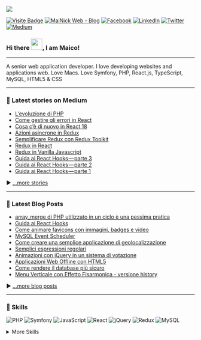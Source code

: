 <!--[![Il mio blog](./assets/profilo.png)](https://www.mainickweb.com)-->

[![](https://visitcount.itsvg.in/api?id=mainick&icon=9&color=0)](https://www.mainickweb.com)


[![Visite Badge](https://badges.pufler.dev/visits/MaiNick/MaiNick)](https://www.mainickweb.com)
[![MaiNick Web - Blog](https://img.shields.io/badge/MaiNickWeb-%231877F2.svg?logo=Dev.to&logoColor=white)](https://www.mainickweb.com)
[![Facebook](https://img.shields.io/badge/Facebook-%231877F2.svg?logo=Facebook&logoColor=white)](https://facebook.com/maico.orazio) 
[![LinkedIn](https://img.shields.io/badge/LinkedIn-%230077B5.svg?logo=linkedin&logoColor=white)](https://linkedin.com/in/maicoorazio) 
[![Twitter](https://img.shields.io/badge/Twitter-%231DA1F2.svg?logo=Twitter&logoColor=white)](https://twitter.com/mainick) 
[![Medium](https://img.shields.io/badge/Medium-12100E?logo=medium&logoColor=white)](https://medium.com/@mainick) 


### Hi there <img src="https://raw.githubusercontent.com/MartinHeinz/MartinHeinz/master/wave.gif" width="30px">, I am Maico!

---

A senior web application developer. I love developing websites and applications web. Love Macs. Love Symfony, PHP, React.js, TypeScript, MySQL, HTML5 & CSS

---

### 📝 Latest stories on Medium

<!-- MEDIUM-STORIES:START -->
- [L’evoluzione di PHP](https://medium.com/webeetle/levoluzione-di-php-5301f6402b30?source=rss-6d7da3992557------2)
- [Come gestire gli errori in React](https://medium.com/webeetle/come-gestire-gli-errori-in-react-9c5c1faddbee?source=rss-6d7da3992557------2)
- [Cosa c’è di nuovo in React 18](https://medium.com/webeetle/cosa-c%C3%A8-di-nuovo-in-react-18-d432b8262c7f?source=rss-6d7da3992557------2)
- [Azioni asincrone in Redux](https://medium.com/webeetle/azioni-asincrone-in-redux-1e0d0b0d9c5d?source=rss-6d7da3992557------2)
- [Semplificare Redux con Redux Toolkit](https://medium.com/webeetle/semplificare-redux-con-redux-toolkit-f8c2072150e9?source=rss-6d7da3992557------2)
- [Redux in React](https://medium.com/webeetle/redux-in-react-8045db540c5?source=rss-6d7da3992557------2)
- [Redux in Vanilla Javascript](https://medium.com/webeetle/redux-in-vanilla-javascript-60394a936658?source=rss-6d7da3992557------2)
- [Guida ai React Hooks — parte 3](https://medium.com/webeetle/guida-ai-react-hooks-parte-3-8541657ff5d5?source=rss-6d7da3992557------2)
- [Guida ai React Hooks — parte 2](https://medium.com/webeetle/guida-ai-react-hooks-parte-2-c4cce979a65d?source=rss-6d7da3992557------2)
- [Guida ai React Hooks — parte 1](https://medium.com/webeetle/guida-ai-react-hooks-parte-1-510693ea60f8?source=rss-6d7da3992557------2)
<!-- MEDIUM-STORIES:END -->

▶ [...more stories](https://medium.com/webeetle)

---

### 📝 Latest Blog Posts

<!-- BLOG-POST-LIST:START -->
- [array_merge di PHP utilizzato in un ciclo è una pessima pratica](https://www.mainickweb.com/blog/array_merge-di-php-utilizzato-in-un-ciclo-e-una-pessima-pratica)
- [Guida ai React Hooks](https://www.mainickweb.com/blog/guida-ai-react-hooks)
- [Come animare favicons con immagini, badges e video](https://www.mainickweb.com/blog/favicons-con-immagini-badges-e-video)
- [MySQL Event Scheduler](https://www.mainickweb.com/blog/mysql-event-scheduler)
- [Come creare una semplice applicazione di geolocalizzazione](https://www.mainickweb.com/blog/come-creare-una-semplice-applicazione-di-geolocalizzazione)
- [Semplici espressioni regolari](https://www.mainickweb.com/blog/semplici-espressioni-regolari)
- [Animazioni con jQuery in un sistema di votazione](https://www.mainickweb.com/blog/animazioni-con-jquery-in-un-sistema-di-votazione)
- [Applicazioni Web Offline con HTML5](https://www.mainickweb.com/blog/applicazioni-web-offline-con-html5)
- [Come rendere il database più sicuro](https://www.mainickweb.com/blog/come-rendere-il-database-pi-sicuro)
- [Menu Verticale con Effetto Fisarmonica - versione history](https://www.mainickweb.com/blog/menu-verticale-con-effetto-fisarmonica-versione-history)
<!-- BLOG-POST-LIST:END -->

▶ [...more blog posts](https://www.mainickweb.com)

---

<!--
## 📌 Pinned Repositories

<br>

<a href="https://github.com/braydoncoyer/tailwindcss-v2-dark-mode-template">
  <img align="center" style="margin:1rem 0.5rem" src="https://github-readme-stats.vercel.app/api/pin/?username=braydoncoyer&repo=tailwindcss-v2-dark-mode-template&title_color=ffffff&text_color=c9cacc&icon_color=337ab7&bg_color=1A2B34" />
</a>

<br>

<a href="https://github.com/braydoncoyer/ng-limeade">
  <img align="center" style="margin:0.5rem" src="https://github-readme-stats.vercel.app/api/pin/?username=braydoncoyer&repo=ng-limeade&title_color=ffffff&text_color=c9cacc&icon_color=337ab7&bg_color=1A2B34" />
</a>

<a href="https://github.com/braydoncoyer/officeapi">
  <img align="center" style="margin:0.5rem" src="https://github-readme-stats.vercel.app/api/pin/?username=braydoncoyer&repo=officeapi&title_color=ffffff&text_color=c9cacc&icon_color=337ab7&bg_color=1A2B34" />
</a>

<br>
-->

### 💼 Skills


![PHP](https://img.shields.io/badge/php-%23777BB4.svg?style=for-the-badge&logo=php&logoColor=white)
![Symfony](https://img.shields.io/badge/symfony-%23000000.svg?style=for-the-badge&logo=symfony&logoColor=white)
![JavaScript](https://img.shields.io/badge/javascript-%23323330.svg?style=for-the-badge&logo=javascript&logoColor=%23F7DF1E)
![React](https://img.shields.io/badge/react-%2320232a.svg?style=for-the-badge&logo=react&logoColor=%2361DAFB)
![jQuery](https://img.shields.io/badge/jquery-%230769AD.svg?style=for-the-badge&logo=jquery&logoColor=white)
![Redux](https://img.shields.io/badge/redux-%23593d88.svg?style=for-the-badge&logo=redux&logoColor=white)
![MySQL](https://img.shields.io/badge/mysql-%2300f.svg?style=for-the-badge&logo=mysql&logoColor=white)


<!--
![](https://img.shields.io/badge/Code-TypeScript-informational?style=flat&logo=TypeScript&logoColor=white&color=337ab7)
![](https://img.shields.io/badge/Code-MongoDB-informational?style=flat&logo=MongoDB&logoColor=white&color=337ab7)
-->

<details>
<summary>More Skills</summary>
<br>

![Laravel](https://img.shields.io/badge/laravel-%23FF2D20.svg?style=for-the-badge&logo=laravel&logoColor=white)
![React Router](https://img.shields.io/badge/React_Router-CA4245?style=for-the-badge&logo=react-router&logoColor=white)
![Redux](https://img.shields.io/badge/redux-%23593d88.svg?style=for-the-badge&logo=redux&logoColor=white)
![NodeJS](https://img.shields.io/badge/node.js-6DA55F?style=for-the-badge&logo=node.js&logoColor=white)
![Fastify](https://img.shields.io/badge/fastify-%23000000.svg?style=for-the-badge&logo=fastify&logoColor=white)
![Next JS](https://img.shields.io/badge/Next-black?style=for-the-badge&logo=next.js&logoColor=white)
![MySQL](https://img.shields.io/badge/mysql-%2300f.svg?style=for-the-badge&logo=mysql&logoColor=white)
![CSS3](https://img.shields.io/badge/css3-%231572B6.svg?style=for-the-badge&logo=css3&logoColor=white)
![HTML5](https://img.shields.io/badge/html5-%23E34F26.svg?style=for-the-badge&logo=html5&logoColor=white)
![Ant-Design](https://img.shields.io/badge/-AntDesign-%230170FE?style=for-the-badge&logo=ant-design&logoColor=white)
![Bootstrap](https://img.shields.io/badge/bootstrap-%23563D7C.svg?style=for-the-badge&logo=bootstrap&logoColor=white)
![TailwindCSS](https://img.shields.io/badge/tailwindcss-%2338B2AC.svg?style=for-the-badge&logo=tailwind-css&logoColor=white)
![GitHub](https://img.shields.io/badge/GitHub-%2338B2AC.svg?style=for-the-badge&logo=github&logoColor=white)
![GitLab](https://img.shields.io/badge/GitLab-%23E34F26.svg?style=for-the-badge&logo=gitlab&logoColor=white)
![Bitbucket](https://img.shields.io/badge/Bitbucket-%230170FE.svg?style=for-the-badge&logo=bitbucket&logoColor=white)
![Markdown](https://img.shields.io/badge/markdown-%23000000.svg?style=for-the-badge&logo=markdown&logoColor=white)
![AWS](https://img.shields.io/badge/AWS-%23FF9900.svg?style=for-the-badge&logo=amazon-aws&logoColor=white)
![Vercel](https://img.shields.io/badge/vercel-%23000000.svg?style=for-the-badge&logo=vercel&logoColor=white)
![Insomnia](https://img.shields.io/badge/Insomnia-black?style=for-the-badge&logo=insomnia&logoColor=5849BE)
![JWT](https://img.shields.io/badge/JWT-black?style=for-the-badge&logo=JSON%20web%20tokens)
![NPM](https://img.shields.io/badge/NPM-%23000000.svg?style=for-the-badge&logo=npm&logoColor=white)
![Yarn](https://img.shields.io/badge/yarn-%232C8EBB.svg?style=for-the-badge&logo=yarn&logoColor=white)
![Apache](https://img.shields.io/badge/apache-%23D42029.svg?style=for-the-badge&logo=apache&logoColor=white)
![Nginx](https://img.shields.io/badge/nginx-%23009639.svg?style=for-the-badge&logo=nginx&logoColor=white)
![Postgres](https://img.shields.io/badge/postgres-%23316192.svg?style=for-the-badge&logo=postgresql&logoColor=white)
![Redis](https://img.shields.io/badge/redis-%23DD0031.svg?style=for-the-badge&logo=redis&logoColor=white)
![SQLite](https://img.shields.io/badge/sqlite-%2307405e.svg?style=for-the-badge&logo=sqlite&logoColor=white)
![Docker](https://img.shields.io/badge/docker-%230db7ed.svg?style=for-the-badge&logo=docker&logoColor=white)
![ElasticSearch](https://img.shields.io/badge/-ElasticSearch-005571?style=for-the-badge&logo=elasticsearch)
![Postman](https://img.shields.io/badge/Postman-FF6C37?style=for-the-badge&logo=postman&logoColor=white)
![Swagger](https://img.shields.io/badge/-Swagger-%23Clojure?style=for-the-badge&logo=swagger&logoColor=white)
![Jira](https://img.shields.io/badge/jira-%230A0FFF.svg?style=for-the-badge&logo=jira&logoColor=white)

</details>

<br>

<!--
<br>

## &#x1f4c8; GitHub Stats

<br>

<a href="https://github.com/MaiNick">
  <img align="center" style="margin:0.5rem" src="https://github-readme-stats.vercel.app/api/top-langs/?username=MaiNick&hide=html,css&title_color=ffffff&text_color=c9cacc&icon_color=337ab7&bg_color=1A2B34" />
</a>

<a href="https://github.com/MaiNick">
  <img align="center" style="margin:0.5rem" src="https://github-readme-stats.vercel.app/api?username=MaiNick&show_icons=true&line_height=27&count_private=true&title_color=ffffff&text_color=c9cacc&icon_color=4AB097&bg_color=1A2B34" alt="Martin's GitHub Stats" />
</a>

<br>
-->